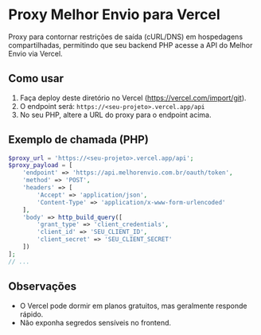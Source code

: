 # Proxy Melhor Envio para Vercel

Proxy para contornar restrições de saída (cURL/DNS) em hospedagens compartilhadas, permitindo que seu backend PHP acesse a API do Melhor Envio via Vercel.

## Como usar

1. Faça deploy deste diretório no Vercel (https://vercel.com/import/git).
2. O endpoint será: `https://<seu-projeto>.vercel.app/api`
3. No seu PHP, altere a URL do proxy para o endpoint acima.

## Exemplo de chamada (PHP)

```php
$proxy_url = 'https://<seu-projeto>.vercel.app/api';
$proxy_payload = [
    'endpoint' => 'https://api.melhorenvio.com.br/oauth/token',
    'method' => 'POST',
    'headers' => [
        'Accept' => 'application/json',
        'Content-Type' => 'application/x-www-form-urlencoded'
    ],
    'body' => http_build_query([
        'grant_type' => 'client_credentials',
        'client_id' => 'SEU_CLIENT_ID',
        'client_secret' => 'SEU_CLIENT_SECRET'
    ])
];
// ...
```

## Observações
- O Vercel pode dormir em planos gratuitos, mas geralmente responde rápido.
- Não exponha segredos sensíveis no frontend.
